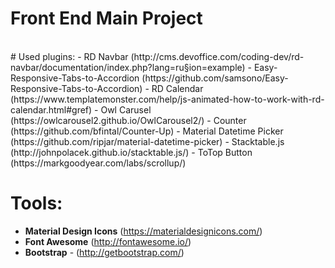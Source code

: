 <h1>Front End Main Project</h1> <br>
# Used plugins:
- RD Navbar (http://cms.devoffice.com/coding-dev/rd-navbar/documentation/index.php?lang=ru&section=example)
- Easy-Responsive-Tabs-to-Accordion (https://github.com/samsono/Easy-Responsive-Tabs-to-Accordion)
- RD Calendar (https://www.templatemonster.com/help/js-animated-how-to-work-with-rd-calendar.html#gref)
- Owl Carusel (https://owlcarousel2.github.io/OwlCarousel2/)
- Counter (https://github.com/bfintal/Counter-Up)
- Material Datetime Picker (https://github.com/ripjar/material-datetime-picker)
- Stacktable.js (http://johnpolacek.github.io/stacktable.js/)
- ToTop Button (https://markgoodyear.com/labs/scrollup/)

# Tools:
- **Material Design Icons** (https://materialdesignicons.com/)
- **Font Awesome** (http://fontawesome.io/)
- **Bootstrap** - (http://getbootstrap.com/)
